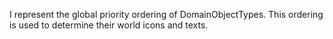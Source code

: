 I represent the global priority ordering of DomainObjectTypes.
This ordering is used to determine their world icons and texts.